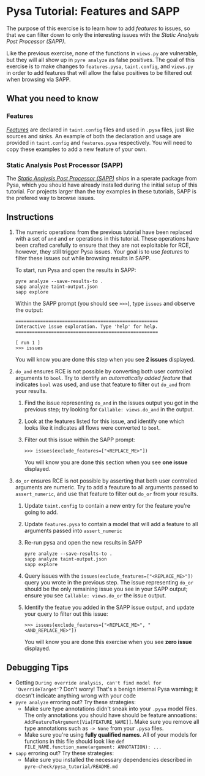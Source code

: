 # Pysa Tutorial: Features and SAPP

The purpose of this exercise is to learn how to add _features_ to issues, so
that we can filter down to only the interesting issues with the _Static Analysis
Post Processor (SAPP)_.

Like the previous exercise, none of the functions in `views.py` are vulnerable,
but they will all show up in `pyre analyze` as false positives. The goal of this
exercise is to make changes to `features.pysa`, `taint.config`, and `views.py`
in order to add features that will allow the false positives to be filtered out
when browsing via SAPP.

## What you need to know

### Features

[_Features_](https://pyre-check.org/docs/pysa-features.html) are declared in
`taint.config` files and used in `.pysa` files, just like sources and sinks. An
example of both the declaration and usage are provided in `taint.config` and
`features.pysa` respectively. You will need to copy these examples to add a new
feature of your own.

### Static Analysis Post Processor (SAPP)

The [_Static Analysis Post Processor
(SAPP)_](https://pyre-check.org/docs/static-analysis-post-processor.html) ships
in a sperate package from Pysa, which you should have already installed during
the initial setup of this tutorial. For projects larger than the toy examples in
these tutorials, SAPP is the prefered way to browse issues.

## Instructions

1. The numeric operations from the previous tutorial have been replaced with a
   set of `and` and `or` operations in this tutorial. These operations have been
   crafted carefully to ensure that they are not exploitable for RCE, however,
   they still trigger Pysa issues. Your goal is to use _features_ to filter
   these issues out while browsing results in SAPP.

   To start, run Pysa and open the results in SAPP:

   ```
   pyre analyze --save-results-to .
   sapp analyze taint-output.json
   sapp explore
   ```

   Within the SAPP prompt (you should see `>>>`), type `issues` and observe the
   output:

   ```
   ====================================================
   Interactive issue exploration. Type 'help' for help.
   ====================================================

   [ run 1 ]
   >>> issues
   ```

   You will know you are done this step when you see **2 issues** displayed.

1. `do_and` ensures RCE is not possible by converting both user controlled
   arguments to `bool`. Try to identify an _automatically added feature_ that
   indicates `bool` was used, and use that feature to filter out `do_and` from
   your results.

   1. Find the issue representing `do_and` in the issues output you got in the
      previous step; try looking for `Callable: views.do_and` in the output.

   1. Look at the features listed for this issue, and identify one which looks
      like it indicates all flows were converted to `bool`.

   1. Filter out this issue within the SAPP prompt:

      ```
      >>> issues(exclude_features=["<REPLACE_ME>"])
      ```

      You will know you are done this section when you see **one issue**
      displayed.

1. `do_or` ensures RCE is not possible by asserting that both user controlled
   arguments are numeric. Try to add a feauture to all arguments passed to
   `assert_numeric`, and use that feature to filter out `do_or` from your
   results.

   1. Update `taint.config` to contain a new entry for the feature you're going
      to add.

   1. Update `features.pysa` to contain a model that will add a feature to all
      arguments passed into `assert_numeric`

   1. Re-run pysa and open the new results in SAPP

      ```
      pyre analyze --save-results-to .
      sapp analyze taint-output.json
      sapp explore
      ```

   1. Query issues with the `issues(exclude_features=["<REPLACE_ME>"])`
      query you wrote in the previous step. The issue representing `do_or`
      should be the only remaining issue you see in your SAPP output; ensure you
      see `Callable: views.do_or` the issue output.

   1. Identify the featue you added in the SAPP issue output, and update your
      query to filter out this issue:

      ```
      >>> issues(exclude_features=["<REPLACE_ME>", "<AND_REPLACE_ME>"])
      ```

      You will know you are done this exercise when you see **zero issue**
      displayed.

## Debugging Tips

- Getting `During override analysis, can't find model for 'OverrideTarget'`?
  Don't worry! That's a benign internal Pysa warning; it doesn't indicate
  anything wrong with your code
- `pyre analyze` erroring out? Try these strategies:
  -  Make sure type annotations didn't sneak into your `.pysa` model files. The
     only annotations you should have should be feature annoations:
     `AddFeatureToArgument[Via[FEATURE_NAME]]`. Make sure you remove all type
     annotations such as `-> None` from your `.pysa` files.
  - Make sure you're using **fully qualified names**. All of your models for
    functions in this file should look like `def
    FILE_NAME.function_name(argument: ANNOTATION): ...`
- `sapp` erroring out? Try these strategies:
  - Make sure you installed the necessary dependencies described in
    `pyre-check/pysa_tutorial/README.md`
